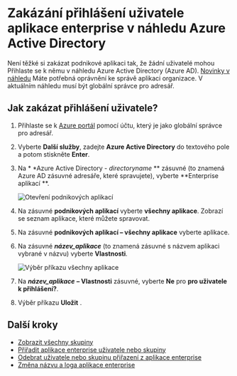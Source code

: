 <properties
    pageTitle="Zakázání přihlášení uživatele podnikové aplikace ve verzi preview Azure Active Directory pro | Microsoft Azure"
    description="Jak zakázat podnikové aplikaci tak, že žádní uživatelé mohou Přihlaste se k němu v Azure Active Directory"
    services="active-directory"
    documentationCenter=""
    authors="curtand"
    manager="femila"
    editor=""/>

<tags
    ms.service="active-directory"
    ms.workload="identity"
    ms.tgt_pltfrm="na"
    ms.devlang="na"
    ms.topic="article"
    ms.date="10/17/2016"
    ms.author="curtand"/>


# <a name="disable-user-sign-ins-for-an-enterprise-app-in-azure-active-directory-preview"></a>Zakázání přihlášení uživatele aplikace enterprise v náhledu Azure Active Directory

Není těžké si zakázat podnikové aplikaci tak, že žádní uživatelé mohou Přihlaste se k němu v náhledu Azure Active Directory (Azure AD). [Novinky v náhledu](active-directory-preview-explainer.md) Máte potřebná oprávnění ke správě aplikaci organizace. V aktuálním náhledu musí být globální správce pro adresář.

## <a name="how-do-i-disable-user-sign-ins"></a>Jak zakázat přihlášení uživatele?

1. Přihlaste se k [Azure portál](https://portal.azure.com) pomocí účtu, který je jako globální správce pro adresář.

2. Vyberte **Další služby**, zadejte **Azure Active Directory** do textového pole a potom stiskněte **Enter**.

3. Na * *Azure Active Directory - *directoryname* ** zásuvné (to znamená Azure AD zásuvné adresáře, které spravujete), vyberte **Enterprise aplikací **.

    ![Otevření podnikových aplikací](./media/active-directory-coreapps-disable-app-azure-portal/open-enterprise-apps.png)

4. Na zásuvné **podnikových aplikací** vyberte **všechny aplikace**. Zobrazí se seznam aplikace, které můžete spravovat.

5. Na zásuvné **podnikových aplikací – všechny aplikace** vyberte aplikace.

6. Na zásuvné ***název_aplikace*** (to znamená zásuvné s názvem aplikaci vybrané v názvu) vyberte **Vlastnosti**.

    ![Výběr příkazu všechny aplikace](./media/active-directory-coreapps-disable-app-azure-portal/select-app.png)

7. Na ***název_aplikace*** **– Vlastnosti** zásuvné, vyberte **Ne** pro **pro uživatele k přihlášení?**.

8. Výběr příkazu **Uložit** .

## <a name="next-steps"></a>Další kroky

- [Zobrazit všechny skupiny](active-directory-groups-view-azure-portal.md)
- [Přiřadit aplikace enterprise uživatele nebo skupiny](active-directory-coreapps-assign-user-azure-portal.md)
- [Odebrat uživatele nebo skupinu přiřazení z aplikace enterprise](active-directory-coreapps-remove-assignment-azure-portal.md)
- [Změna názvu a loga aplikace enterprise](active-directory-coreapps-change-app-logo-user-azure-portal.md)
